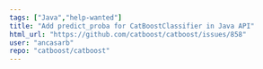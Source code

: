 ```yaml
---
tags: ["Java","help-wanted"]
title: "Add predict_proba for CatBoostClassifier in Java API"
html_url: "https://github.com/catboost/catboost/issues/858"
user: "ancasarb"
repo: "catboost/catboost"
---
```


